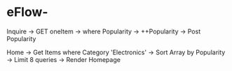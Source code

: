 # eFlow-


Inquire -> GET oneItem -> where Popularity -> ++Popularity -> Post Popularity

Home -> Get Items where Category 'Electronics' -> Sort Array by Popularity -> Limit 8 queries -> Render Homepage